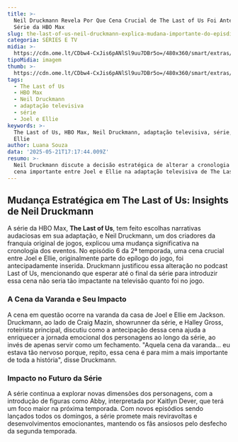 ```yaml
---
title: >-
  Neil Druckmann Revela Por Que Cena Crucial de The Last of Us Foi Antecipada na
  Série da HBO Max
slug: the-last-of-us-neil-druckmann-explica-mudana-importante-do-episdio-6
categoria: SÉRIES E TV
midia: >-
  https://cdn.ome.lt/CDbw4-CxJis6pANlSl9uu7DBr5o=/480x360/smart/extras/conteudos/omelete_THUMB_-_2025-05-21T135405.460.png
tipoMidia: imagem
thumb: >-
  https://cdn.ome.lt/CDbw4-CxJis6pANlSl9uu7DBr5o=/480x360/smart/extras/conteudos/omelete_THUMB_-_2025-05-21T135405.460.png
tags:
  - The Last of Us
  - HBO Max
  - Neil Druckmann
  - adaptação televisiva
  - série
  - Joel e Ellie
keywords: >-
  The Last of Us, HBO Max, Neil Druckmann, adaptação televisiva, série, Joel e
  Ellie
author: Luana Souza
data: '2025-05-21T17:17:44.009Z'
resumo: >-
  Neil Druckmann discute a decisão estratégica de alterar a cronologia de uma
  cena importante entre Joel e Ellie na adaptação televisiva de The Last of Us.
---
```


## Mudança Estratégica em The Last of Us: Insights de Neil Druckmann

A série da HBO Max, **The Last of Us**, tem feito escolhas narrativas audaciosas em sua adaptação, e Neil Druckmann, um dos criadores da franquia original de jogos, explicou uma mudança significativa na cronologia dos eventos. No episódio 6 da 2ª temporada, uma cena crucial entre Joel e Ellie, originalmente parte do epílogo do jogo, foi antecipadamente inserida. Druckmann justificou essa alteração no podcast Last of Us, mencionando que esperar até o final da série para introduzir essa cena não seria tão impactante na televisão quanto foi no jogo.

### A Cena da Varanda e Seu Impacto

A cena em questão ocorre na varanda da casa de Joel e Ellie em Jackson. Druckmann, ao lado de Craig Mazin, showrunner da série, e Halley Gross, roteirista principal, discutiu como a antecipação dessa cena ajuda a enriquecer a jornada emocional dos personagens ao longo da série, ao invés de apenas servir como um fechamento. "Aquela cena da varanda... eu estava tão nervoso porque, repito, essa cena é para mim a mais importante de toda a história", disse Druckmann.

### Impacto no Futuro da Série

A série continua a explorar novas dimensões dos personagens, com a introdução de figuras como Abby, interpretada por Kaitlyn Dever, que terá um foco maior na próxima temporada. Com novos episódios sendo lançados todos os domingos, a série promete mais reviravoltas e desenvolvimentos emocionantes, mantendo os fãs ansiosos pelo desfecho da segunda temporada.
